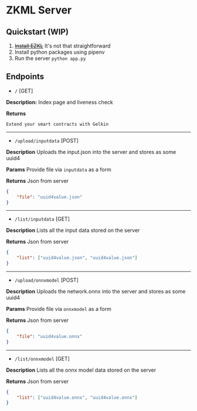 # ZKML Server

## Quickstart (WIP)
1. ~~[Install EZKL](https://github.com/zkonduit/ezkl)~~ It's not that straightforward
2. Install python packages using pipenv
3. Run the server `python app.py`

## Endpoints

- `/` [GET]

**Description:**
Index page and liveness check

**Returns**
```
Extend your smart contracts with Gelkin
```

-----

- `/upload/inputdata` [POST]

**Description**
Uploads the input.json into the server and stores as some uuid4

**Params**
Provide file via `inputdata` as a form

**Returns**
Json from server
```json
{
    "file": "uuid4value.json"
}
```

-----

- `/list/inputdata` [GET]

**Description**
Lists all the input data stored on the server

**Returns**
Json from server
```json
{
    "list": ["uuid4value.json", "uuid4value.json"]
}
```

-----

- `/upload/onnxmodel` [POST]

**Description**
Uploads the network.onnx into the server and stores as some uuid4

**Params**
Provide file via `onnxmodel` as a form

**Returns**
Json from server
```json
{
    "file": "uuid4value.onnx"
}
```

-----

- `/list/onnxmodel` [GET]

**Description**
Lists all the onnx model data stored on the server

**Returns**
Json from server
```json
{
    "list": ["uuid4value.onnx", "uuid4value.onnx"]
}
```